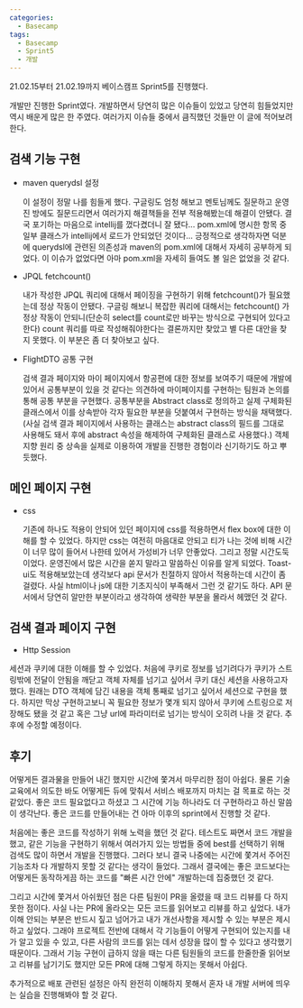 ```yaml
---
categories:
  - Basecamp
tags:
  - Basecamp
  - Sprint5
  - 개발  
---
```


21.02.15부터 21.02.19까지 베이스캠프 Sprint5를 진행했다.

개발만 진행한 Sprint였다. 개발하면서 당연히 많은 이슈들이 있었고 당연히 힘들었지만 역시 배운게 많은 한 주였다. 여러가지 이슈들 중에서 큼직했던 것들만 이 글에 적어보려한다. 



## 검색 기능 구현

- maven querydsl 설정

  이 설정이 정말 나를 힘들게 했다. 구글링도 엄청 해보고 멘토님께도 질문하고 운영진 방에도 질문드리면서 여러가지 해결책들을 전부 적용해봤는데 해결이 안됐다. 결국 포기하는 마음으로 intellij를 껐다켰더니 잘 됐다... pom.xml에 명시한 항목 중 일부 클래스가 intellij에서 로드가 안되었던 것이다... 긍정적으로 생각하자면 덕분에 querydsl에 관련된 의존성과 maven의 pom.xml에 대해서 자세히 공부하게 되었다. 이 이슈가 없었다면 아마 pom.xml을 자세히 들여도 볼 일은 없었을 것 같다.

- JPQL fetchcount()

  내가 작성한 JPQL 쿼리에 대해서 페이징을 구현하기 위해 fetchcount()가 필요했는데 정상 작동이 안됐다. 구글링 해보니 복잡한 쿼리에 대해서는 fetchcount() 가 정상 작동이 안되니(단순히 select를 count로만 바꾸는 방식으로 구현되어 있다고 한다) count 쿼리를 따로 작성해줘야한다는 결론까지만 찾았고 별 다른 대안을 찾지 못했다. 이 부분은 좀 더 찾아보고 싶다. 

- FlightDTO 공통 구현

  검색 결과 페이지와 마이 페이지에서 항공편에 대한 정보를 보여주기 때문에 개발에 있어서 공통부분이 있을 것 같다는 의견하에 마이페이지를 구현하는 팀원과 논의를 통해 공통 부분을 구현했다. 공통부분을 Abstract class로 정의하고 실제 구체화된 클래스에서 이를 상속받아 각자 필요한 부분을 덧붙여서 구현하는 방식을 채택했다. (사실 검색 결과 페이지에서 사용하는 클래스는 abstract class의 필드를 그대로 사용해도 돼서 후에 abstract 속성을 해제하여 구체화된 클래스로 사용했다.) 객체 지향 원리 중 상속을 실제로 이용하여 개발을 진행한 경험이라 신기하기도 하고 뿌듯했다. 



## 메인 페이지 구현

- css

  기존에 하나도 적용이 안되어 있던 페이지에 css를 적용하면서 flex box에 대한 이해를 할 수 있었다. 하지만 css는 여전히 마음대로 안되고 티가 나는 것에 비해 시간이 너무 많이 들어서 나한테 있어서 가성비가 너무 안좋았다. 그리고 정말 시간도둑이었다. 운영진에서 많은 시간을 쏟지 말라고 말씀하신 이유를 알게 되었다. Toast-ui도 적용해보았는데 생각보다 api 문서가 친절하지 않아서 적용하는데 시간이 좀 걸렸다. 사실 html이나 js에 대한 기초지식이 부족해서 그런 것 같기도 하다. API 문서에서 당연히 알만한 부분이라고 생각하여 생략한 부분을 몰라서 헤맸던 것 같다. 

  

## 검색 결과 페이지 구현

-  Http Session

  세션과 쿠키에 대한 이해를 할 수 있었다. 처음에 쿠키로 정보를 넘기려다가 쿠키가 스트링밖에 전달이 안됨을 깨닫고 객체 자체를 넘기고 싶어서 쿠키 대신 세션을 사용하고자 했다. 원래는 DTO 객체에 담긴 내용을 객체 통째로 넘기고 싶어서 세션으로 구현을 했다. 하지만 막상 구현하고보니 꼭 필요한 정보가 몇개 되지 않아서 쿠키에 스트링으로 저장해도 됐을 것 같고 혹은 그냥 url에 파라미터로 넘기는 방식이 오히려 나을 것 같다. 추후에 수정할 예정이다.

  

## 후기

어떻게든 결과물을 만들어 내긴 했지만 시간에 쫓겨서 마무리한 점이 아쉽다. 물론 기술교육에서 의도한 바도 어떻게든 듀에 맞춰서 서비스 배포까지 마치는 걸 목표로 하는 것 같았다. 좋은 코드 필요없다고 하셨고 그 시간에 기능 하나라도 더 구현하라고 하신 말씀이 생각난다. 좋은 코드를 만들어내는 건 아마 이후의 sprint에서 진행할 것 같다. 

처음에는 좋은 코드를 작성하기 위해 노력을 했던 것 같다. 테스트도 짜면서 코드 개발을 했고, 같은 기능을 구현하기 위해서 여러가지 있는 방법들 중에 best를 선택하기 위해 검색도 많이 하면서 개발을 진행했다. 그러다 보니 결국 나중에는 시간에 쫓겨서 주어진 기능조차 다 개발하지 못할 것 같다는 생각이 들었다. 그래서 결국에는 좋은 코드보다는 어떻게든 동작하게끔 하는 코드를 "빠른 시간 안에" 개발하는데 집중했던 것 같다. 

그리고 시간에 쫓겨서 아쉬웠던 점은 다른 팀원이 PR을 올렸을 때 코드 리뷰를 다 하지 못한 점이다. 사실 나는 PR에 올라오는 모든 코드를 읽어보고 리뷰를 하고 싶었다. 내가 이해 안되는 부분은 반드시 짚고 넘어가고 내가 개선사항을 제시할 수 있는 부분은 제시하고 싶었다. 그래야 프로젝트 전반에 대해서 각 기능들이 어떻게 구현되어 있는지를 내가 알고 있을 수 있고, 다른 사람의 코드를 읽는 데서 성장을 많이 할 수 있다고 생각했기 때문이다. 그래서 기능 구현이 급하지 않을 때는 다른 팀원들의 코드를 한줄한줄 읽어보고 리뷰를 남기기도 했지만 모든 PR에 대해 그렇게 하지는 못해서 아쉽다. 

추가적으로 배포 관련된 설정은 아직 완전히 이해하지 못해서 혼자 내 개발 서버에 띄우는 실습을 진행해봐야 할 것 같다. 

